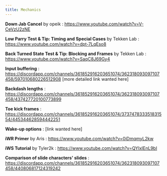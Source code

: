 ```yaml
---
title: Mechanics
---
```


**Down Jab Cancel** by opeik
: <https://www.youtube.com/watch?v=V-CeVzU2zNE>

**Low Parry Test & Tip: Timing and Special Cases** by Tekken Lab
: <https://www.youtube.com/watch?v=dpt-7LqEso8>

**Back Turned State Test & Tip: Blocking and Frames** by Tekken Lab
: <https://www.youtube.com/watch?v=SaqC8J69Gy4>

**Input buffering**
: <https://discordapp.com/channels/361852916203651074/362318093097107458/597010680226512908>
[more detailed link wanted here]

**Backdash lengths**
: <https://discordapp.com/channels/361852916203651074/362318093097107458/437427720100773899>

**Toe kick frames**
: <https://discordapp.com/channels/361852916203651074/373747833351831554/445344628594442251>

**Wake-up options**
: [link wanted here]

**iWR Primer** by Aris
: <https://www.youtube.com/watch?v=0iDmqmyL2kw>

**iWS Tutorial** by Tyler2k
: <https://www.youtube.com/watch?v=QYIxIEnL9bI>

**Comparison of slide characters' slides**
: <https://discordapp.com/channels/361852916203651074/362318093097107458/440806817124319242>
